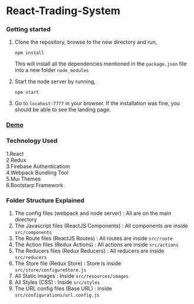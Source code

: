 # React-Trading-System

### Getting started
1. Clone the repository, browse to the new directory and run,
   ```
   npm install
   ```
   This will install all the dependencies mentioned in the ```package.json``` file into a new folder ```node_modules```

2. Start the node server by running,
   ```
   npm start 
   ```
3. Go to ```locahost:7777``` in your browser. If the installation was fine, you should be able to see the landing page.


### [Demo](http://fathomless-journey-72146.herokuapp.com)

### Technology Used  
  1.React  
  2.Redux  
  3.Firebase Authenticatiom  
  4.Webpack Bundling Tool  
  5.Mui Themes  
  6.Bootstarp Framework  
  
### Folder Structure Explained  
  1. The config files (webpack and node server) : All are on the main directory  
  2. The Javascript files (ReactJS Components)  : All components are inside ```src/components``` 
  3. The Route files (ReactJS Routes)           : All routes are inside ```src/route``` 
  4. The Action files (Redux Actions)           : All actions are inside ```src/actions``` 
  5. The Reducers files (Redux Reducers)        : All reducers are inside ```src/reducers``` 
  6. The Store file (Redux Store)               : Store is inside ```src/store/configureStore.js``` 
  7. All Static images                          : Inside ```src/resources/images```
  8. All Styles (CSS)                           : Inside ```src/styles```
  9. The URL config files (Base URL)            : inside ```src/configurations/url.config.js``` 
  
